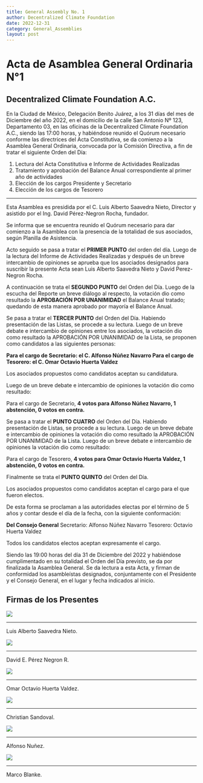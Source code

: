 ```yaml
---
title: General Assembly No. 1
author: Decentralized Climate Foundation
date: 2022-12-31
category: General_Assemblies
layout: post
---
```



# Acta de Asamblea General Ordinaria N°1 
## Decentralized Climate Foundation A.C. 


En la Ciudad de México, Delegación Benito Juárez, a los 31 días del mes de Diciembre del año 2022, en el domicilio de la calle San Antonio Nº 123, Departamento 03, en las oficinas de la Decentralized Climate Foundation A.C., siendo las 17:00 horas, y habiéndose reunido el Quórum necesario conforme las directrices del Acta Constitutiva, se da comienzo a la Asamblea General Ordinaria, convocada por la Comisión Directiva, a fin de tratar el siguiente Orden del Día:

1) Lectura del Acta Constitutiva e Informe de Actividades Realizadas
2) Tratamiento y aprobación del Balance Anual correspondiente al primer año de actividades
3) Elección de los cargos Presidente y Secretario 
4) Elección de los cargos de Tesorero
___

Esta Asamblea es presidida por el C. Luis Alberto Saavedra Nieto, Director y asistido por el Ing. David Pérez-Negron Rocha, fundador.


Se informa que se encuentra reunido el Quórum necesario para dar comienzo a la Asamblea con la presencia de la totalidad de sus asociados, según Planilla de Asistencia.

Acto seguido se pasa a tratar el **PRIMER PUNTO** del orden del día. 
Luego de la lectura del Informe de Actividades Realizadas y después de un breve intercambio de opiniones se aprueba que los asociados designados para suscribir la presente Acta sean Luis Alberto Saavedra Nieto y David Perez-Negron Rocha.


A continuación se trata el **SEGUNDO PUNTO** del Orden del Día. 
Luego de la escucha del Reporte un breve diálogo al respecto, la votación dio como resultado la **APROBACIÓN POR UNANIMIDAD** el Balance Anual tratado; quedando de esta manera aprobado  por mayoría el Balance Anual.

Se pasa a tratar el **TERCER PUNTO** del Orden del Día. 
Habiendo presentación de las Listas, se procede a su lectura. Luego de un breve debate e intercambio de opiniones entre los asociados, la votación dio como resultado la APROBACIÓN POR UNANIMIDAD de la Lista, se proponen como candidatos a las siguientes personas: 

**Para el cargo de Secretario: el C. Alfonso Núñez Navarro
Para el cargo de Tesorero: el C. Omar Octavio Huerta Valdez**

Los asociados propuestos como candidatos aceptan su candidatura.

Luego de un breve debate e intercambio de opiniones la votación dio como resultado: 

Para el cargo de Secretario, **4 votos para Alfonso Núñez Navarro, 1 abstención, 0 votos en contra.**

Se pasa a tratar el **PUNTO CUATRO** del Orden del Día. 
Habiendo presentación de Listas, se procede a su lectura. Luego de un breve debate e intercambio de opiniones la votación dio como resultado la APROBACIÓN POR UNANIMIDAD de la Lista. Luego de un breve debate e intercambio de opiniones la votación dio como resultado: 

Para el cargo de Tesorero, **4 votos para Omar Octavio Huerta Valdez, 1 abstención, 0 votos en contra.**

Finalmente se trata el **PUNTO QUINTO** del Orden del Día. 


Los asociados propuestos como candidatos aceptan el cargo para el que fueron electos.

De esta forma se proclaman a las autoridades electas por el término de 5 años y contar desde el día de la fecha, con la siguiente conformación:


**Del Consejo General** 
Secretario: Alfonso Núñez Navarro 
Tesorero: Octavio Huerta Valdez


Todos los candidatos electos aceptan expresamente el cargo.

Siendo las 19:00 horas del día 31 de Diciembre del 2022 y habiéndose cumplimentado en su totalidad el Orden del Día previsto, se da por finalizada la Asamblea General. Se da lectura a esta Acta, y firman de conformidad los asambleístas designados, conjuntamente con el Presidente y el Consejo General, en el lugar y fecha indicados al inicio.



## **Firmas de los Presentes**

![](https://imgur.com/9ghNAPk.png)
______________________
Luis Alberto Saavedra Nieto.

![](https://i.imgur.com/xertJxD.png)
______________________
David E. Pérez Negron R. 

![](https://i.imgur.com/8TbRdeR.png)
______________________
Omar Octavio Huerta Valdez.

![](https://i.imgur.com/UQD4ehY.png)
______________________
Christian Sandoval.

![](https://i.imgur.com/0LGljhs.png)
______________________
Alfonso Nuñez.

![](https://i.imgur.com/mXssbm0.png)
______________________
Marco Blanke.













